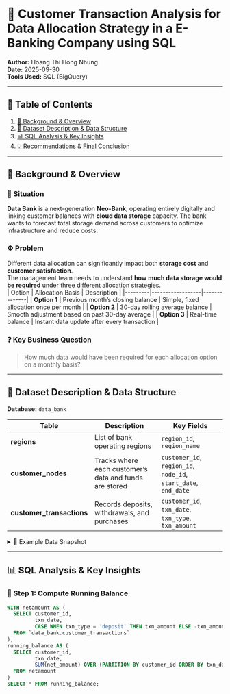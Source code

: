 # 🏦 Customer Transaction Analysis for Data Allocation Strategy in a E-Banking Company using SQL  

**Author:** Hoang Thi Hong Nhung  
**Date:** 2025-09-30  
**Tools Used:** SQL (BigQuery)

---

## 📑 Table of Contents  
1. [📌 Background & Overview](#-background--overview)  
2. [📂 Dataset Description & Data Structure](#-dataset-description--data-structure)  
3. [📊 SQL Analysis & Key Insights](#-sql-analysis--key-insights)  
4. [💡 Recommendations & Final Conclusion](#-recommendations--final-conclusion)  

---

## 📌 Background & Overview  

### 🧭 Situation  
**Data Bank** is a next-generation **Neo-Bank**, operating entirely digitally and linking customer balances with **cloud data storage** capacity. The bank wants to forecast total storage demand across customers to optimize infrastructure and reduce costs.  

### ⚙️ Problem  
Different data allocation can significantly impact both **storage cost** and **customer satisfaction**.  
The management team needs to understand **how much data storage would be required** under three different allocation strategies.  
| Option | Allocation Basis | Description |
|---------|------------------|--------------|
| **Option 1** | Previous month’s closing balance | Simple, fixed allocation once per month |
| **Option 2** | 30-day rolling average balance | Smooth adjustment based on past 30-day average |
| **Option 3** | Real-time balance | Instant data update after every transaction |

### ❓ Key Business Question  
> How much data would have been required for each allocation option on a monthly basis?  

---

## 📂 Dataset Description & Data Structure  

**Database:** `data_bank`  

| Table | Description | Key Fields |
|--------|--------------|-------------|
| **regions** | List of bank operating regions | `region_id`, `region_name` |
| **customer_nodes** | Tracks where each customer’s data and funds are stored | `customer_id`, `region_id`, `node_id`, `start_date`, `end_date` |
| **customer_transactions** | Records deposits, withdrawals, and purchases | `customer_id`, `txn_date`, `txn_type`, `txn_amount` |

<details>
  <summary>📸 Example Data Snapshot</summary>

**customer_transactions**
| customer_id | txn_date   | txn_type | txn_amount |
|--------------|------------|----------|-------------|
| 429 | 2020-01-21 | deposit | 82 |
| 155 | 2020-01-10 | deposit | 712 |
| 398 | 2020-01-01 | deposit | 196 |
| 185 | 2020-01-29 | deposit | 626 |

</details>

---

## 📊 SQL Analysis & Key Insights  

### 🔹 Step 1: Compute Running Balance  

```sql
WITH netamount AS (
  SELECT customer_id,
         txn_date,
         CASE WHEN txn_type = 'deposit' THEN txn_amount ELSE -txn_amount END AS net_amount
  FROM `data_bank.customer_transactions`
),
running_balance AS (
  SELECT customer_id,
         txn_date,
         SUM(net_amount) OVER (PARTITION BY customer_id ORDER BY txn_date) AS balance
  FROM netamount
)
SELECT * FROM running_balance;
